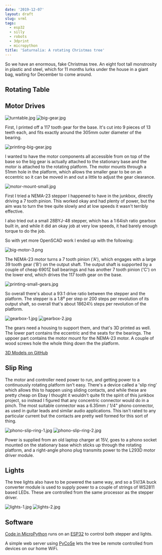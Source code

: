 ```yaml
---
date: '2019-12-07'
layout: draft
slug: vrml
tags:
  - esp32
  - silly
  - robots
  - 3dprint
  - micropython
title: 'Saturnalia: A rotating Christmas tree'
---
```


So we have an enormous, fake Christmas tree.  An eight foot tall monstrosity in 
plastic and steel, which for 11 months lurks under the house in a giant bag,
waiting for December to come around.

## Rotating Table

## Motor Drives

![turntable.jpg](img/turntable.jpg)
![big-gear.jpg](img/big-gear.jpg)

First, I printed off a 117 tooth gear for the base.  It's cut into 9 pieces of 13 teeth
each, and fits exactly around the 305mm outer diameter of the bearing.

![printing-big-gear.jpg](img/printing-big-gear.jpg)

I wanted to have the motor components all accessible from on top of the base so the
big gear is actually attached to the stationary base and the motor is attached to
the rotating platform.
The motor mounts through a 51mm hole in the platform, which allows the smaller gear to 
be on an eccentric so it can be moved in and out a little to adjust the gear clearance.

![motor-mount-small.jpg](img/motor-mount-small.jpg)

First I tried a NEMA-23 stepper I happened to have in the junkbox, directly driving a 7 
tooth pinion.  This worked okay and had plenty of power, but the aim was to turn the tree
quite slowly and at low speeds it wasn't terribly effective.

I also tried out a small 28BYJ-48 stepper, which has a 1:64ish ratio gearbox built in,
and while it did an okay job at very low speeds, it had barely enough torque to do the
job.

So with yet more OpenSCAD work I ended up with the following:

![big-motor-3.png](img/big-motor-3.png)

The NEMA-23 motor turns a 7 tooth pinion ('A'), which engages with a large 39 tooth gear 
('B') on the output shaft.
The output shaft is supported by a couple of cheap 6901Z ball bearings and has
another 7 tooth pinion ('C') on the lower end, which drives the 117 tooth gear on the base.

![printing-small-gears.jpg](img/printing-small-gears.jpg)

So overall there's about a 93:1 drive ratio between the stepper and the 
platform.
The stepper is a 1.8⁰ per step or 200 steps per revolution of its output
shaft, so overall that's about 18624½ steps per revolution of the platform.

![gearbox-1.jpg](img/gearbox-1.jpg)
![gearbox-2.jpg](img/gearbox-2.jpg)

The gears need a housing to support them, and that's 3D printed as well.
The lower part contains the eccentric and the seats for the bearings.
The uppoer part contains the motor mount for the NEMA-23 motor.
A couple of wood screws hole the whole thing down the the platform.

[3D Models on GitHub](https://github.com/nickzoic/models3d/)

## Slip Ring

The motor and controller need power to run, and getting power to a continuously
rotating platform isn't easy.
There's a device called a 'slip ring' which allows this to happen using sliding
contacts, and while these are pretty cheap on Ebay I thought it wouldn't quite 
fit the spirit of this junkbox project, so instead I figured that any concentric
connector would do in a pinch.
The most suitable connector was a 6.35mm / 1/4" phono connector, as used in guitar
leads and similar audio applications.  This isn't rated to any particular current
but the contacts are pretty well formed for this sort of thing.

![phono-slip-ring-1.jpg](img/phono-slip-ring-1.jpg)
![phono-slip-ring-2.jpg](img/phono-slip-ring-2.jpg)

Power is supplied from an old laptop charger at 15V, goes to a phono socket 
mounted on the stationary base which sticks up through the rotating platform,
and a right-angle phono plug transmits power to the L293D motor driver module.

## Lights

The tree lights also have to be powered the same way, and so a 5V/3A buck 
converter module is used to supply power to a couple of strings of WS2811 based
LEDs.  These are controlled from the same processor as the stepper driver.
 
![lights-1.jpg](img/lights-1.jpg)
![lights-2.jpg](img/lights-2.jpg)

## Software

[Code in MicroPython](https://github.com/nickzoic/saturnalia/) runs on an
[ESP32](/tags/esp32/) to control both stepper and lights.

A simple web server using [PyCoSe](https://github/nickzoic/pycose/) lets 
the tree be remote controlled from devices on our home WiFi.

